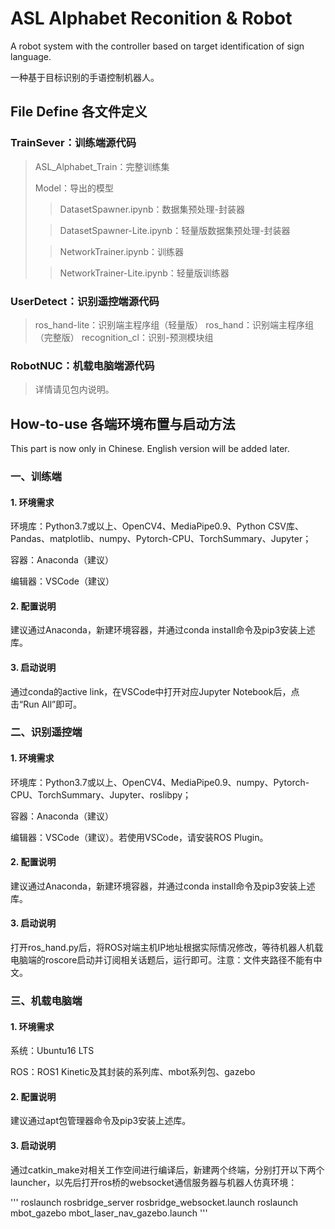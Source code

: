 # ASL Alphabet Reconition & Robot

A robot system with the controller based on target identification of sign language.

一种基于目标识别的手语控制机器人。

## File Define 各文件定义

### TrainSever：训练端源代码

> ASL_Alphabet_Train：完整训练集
> 
>  Model：导出的模型
> 
> > DatasetSpawner.ipynb：数据集预处理-封装器
>
> > DatasetSpawner-Lite.ipynb：轻量版数据集预处理-封装器
>
> > NetworkTrainer.ipynb：训练器
>
> > NetworkTrainer-Lite.ipynb：轻量版训练器
 

### UserDetect：识别遥控端源代码

> ros_hand-lite：识别端主程序组（轻量版）
> ros_hand：识别端主程序组（完整版）
> recognition_cl：识别-预测模块组

### RobotNUC：机载电脑端源代码

> 详情请见包内说明。


## How-to-use 各端环境布置与启动方法

This part is now only in Chinese. English version will be added later.

### 一、训练端

#### 1. 环境需求

环境库：Python3.7或以上、OpenCV4、MediaPipe0.9、Python CSV库、Pandas、matplotlib、numpy、Pytorch-CPU、TorchSummary、Jupyter；

容器：Anaconda（建议）

编辑器：VSCode（建议）

#### 2. 配置说明

建议通过Anaconda，新建环境容器，并通过conda install命令及pip3安装上述库。

#### 3. 启动说明

通过conda的active link，在VSCode中打开对应Jupyter Notebook后，点击“Run All”即可。

### 二、识别遥控端

#### 1. 环境需求

环境库：Python3.7或以上、OpenCV4、MediaPipe0.9、numpy、Pytorch-CPU、TorchSummary、Jupyter、roslibpy；

容器：Anaconda（建议）

编辑器：VSCode（建议）。若使用VSCode，请安装ROS Plugin。

#### 2. 配置说明

建议通过Anaconda，新建环境容器，并通过conda install命令及pip3安装上述库。

#### 3. 启动说明

打开ros_hand.py后，将ROS对端主机IP地址根据实际情况修改，等待机器人机载电脑端的roscore启动并订阅相关话题后，运行即可。注意：文件夹路径不能有中文。

### 三、机载电脑端

#### 1. 环境需求

系统：Ubuntu16 LTS

ROS：ROS1 Kinetic及其封装的系列库、mbot系列包、gazebo

#### 2. 配置说明

建议通过apt包管理器命令及pip3安装上述库。

#### 3. 启动说明

通过catkin_make对相关工作空间进行编译后，新建两个终端，分别打开以下两个launcher，以先后打开ros桥的websocket通信服务器与机器人仿真环境：

'''
roslaunch rosbridge_server rosbridge_websocket.launch
roslaunch mbot_gazebo mbot_laser_nav_gazebo.launch
'''

